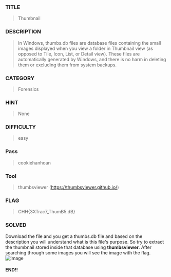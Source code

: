 ### TITLE
>Thumbnail
### DESCRIPTION
>In Windows, thumbs.db files are database files containing the small images displayed when you view a folder in Thumbnail view (as opposed to Tile, Icon, List, or Detail view). These files are automatically generated by Windows, and there is no harm in deleting them or excluding them from system backups.

### CATEGORY
>Forensics
### HINT
>None
### DIFFICULTY
>easy
### Pass
>cookiehanhoan
### Tool
>thumbsviewer (https://thumbsviewer.github.io/)
### FLAG
>CHH{3XTrac7_ThumB5.dB}
### SOLVED
Download the file and you get a thumbs.db file and based on the description you will understand what is this file's purpose. So try to extract the thumbnail stored inside that database using __thumbsviewer__. After searching through some images you will see the image with the flag.
![image](https://github.com/user-attachments/assets/91a14ae0-9e47-4c02-bbbf-db3afd5277ea)

#### END!!
